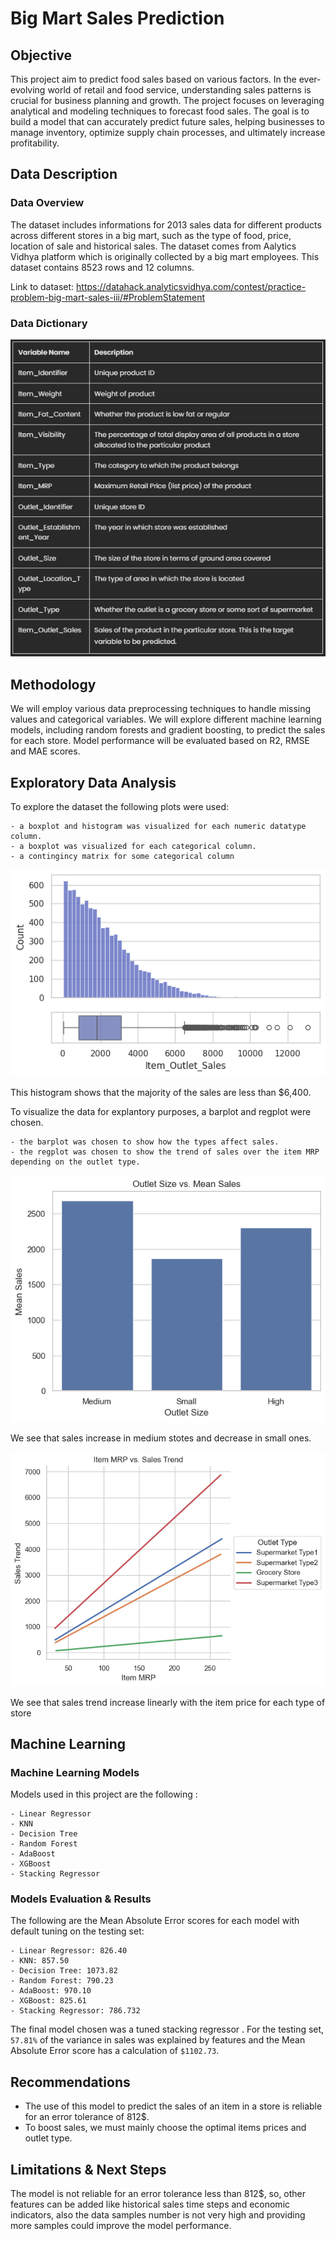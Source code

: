 # Big Mart Sales Prediction

## Objective
This project aim to predict food sales based on various factors. In the ever-evolving world of retail and food service, understanding sales patterns is crucial for business planning and growth. The project focuses on leveraging analytical and modeling techniques to forecast food sales. The goal is to build a model that can accurately predict future sales, helping businesses to manage inventory, optimize supply chain processes, and ultimately increase profitability.

## Data Description

### Data Overview
The dataset includes informations for 2013 sales data for different products across different stores in a big mart, such as the type of food, price, location of sale and historical sales. The dataset comes from Aalytics Vidhya platform which is originally collected by a big mart employees.
This dataset contains 8523 rows and 12 columns.

Link to dataset: https://datahack.analyticsvidhya.com/contest/practice-problem-big-mart-sales-iii/#ProblemStatement

### Data Dictionary

<p align = "center"> 
  <img src = https://github.com/Mahdi-Kriaa/Big_Mart_Sales_Prediction/blob/main/images/data_dictionary.PNG>
</p>

## Methodology
We will employ various data preprocessing techniques to handle missing values and categorical variables. We will explore different machine learning models, including random forests and gradient boosting, to predict the sales for each store. Model performance will be evaluated based on R2, RMSE and MAE scores.

## Exploratory Data Analysis

To explore the dataset the following plots were used:

    - a boxplot and histogram was visualized for each numeric datatype column. 
    - a boxplot was visualized for each categorical column.
    - a contingincy matrix for some categorical column
    

<p align = "center"> 
  <img src = "https://github.com/Mahdi-Kriaa/Big_Mart_Sales_Prediction/blob/main/images/sales_hist_box.png">
</p>

This histogram shows that the majority of the sales are less than $6,400.
 
To visualize the data for explantory purposes, a barplot and regplot were chosen.

    - the barplot was chosen to show how the types affect sales. 
    - the regplot was chosen to show the trend of sales over the item MRP depending on the outlet type.

<p align = "center"> 
  <img src = "https://github.com/Mahdi-Kriaa/Big_Mart_Sales_Prediction/blob/main/images/outlet_size_vs_sales.png">
</p>


We see that sales increase in medium stotes and decrease in small ones.


<p align = "center"> 
  <img src = "https://github.com/Mahdi-Kriaa/Big_Mart_Sales_Prediction/blob/main/images/item_mrp_vs_sales_trend.png">
</p>


We see that sales trend increase linearly with the item price for each type of store

## Machine Learning 

### Machine Learning Models

Models used in this project are the following :

    - Linear Regressor
    - KNN
    - Decision Tree
    - Random Forest
    - AdaBoost
    - XGBoost
    - Stacking Regressor
    
### Models Evaluation & Results

The following are the Mean Absolute Error scores for each model with default tuning on the testing set:

    - Linear Regressor: 826.40
    - KNN: 857.50
    - Decision Tree: 1073.82
    - Random Forest: 790.23
    - AdaBoost: 970.10
    - XGBoost: 825.61
    - Stacking Regressor: 786.732

The final model chosen was a tuned stacking regressor . For the testing set, `57.81%` of the variance in sales was explained by features and the Mean Absolute 
Error score has a calculation of `$1102.73`.

## Recommendations
- The use of this model to predict the sales of an item in a store is reliable for an error tolerance of 812$.
- To boost sales, we must mainly choose the optimal items prices and outlet type.

## Limitations & Next Steps

The model is not reliable for an error tolerance less than 812$, so, other features can be added like historical sales time steps and economic indicators, also the
data samples number is not very high and providing more samples could improve the model performance.



 
